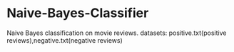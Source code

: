 # Naive-Bayes-Classifier
Naive Bayes classification on movie reviews.
datasets: positive.txt(positive reviews),negative.txt(negative reviews)
